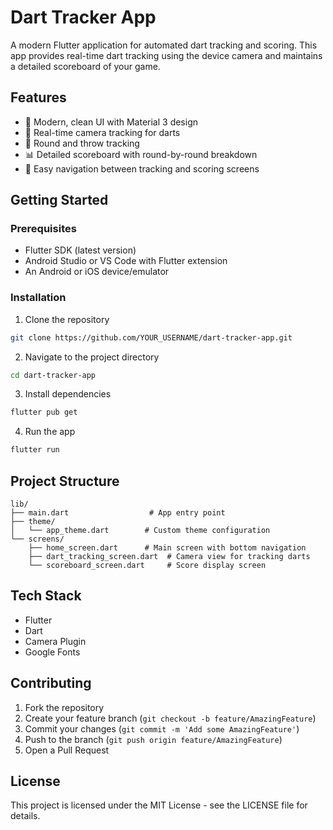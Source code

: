 # Dart Tracker App

A modern Flutter application for automated dart tracking and scoring. This app provides real-time dart tracking using the device camera and maintains a detailed scoreboard of your game.

## Features

- 📱 Modern, clean UI with Material 3 design
- 📸 Real-time camera tracking for darts
- 🎯 Round and throw tracking
- 📊 Detailed scoreboard with round-by-round breakdown
- 🔄 Easy navigation between tracking and scoring screens

## Getting Started

### Prerequisites

- Flutter SDK (latest version)
- Android Studio or VS Code with Flutter extension
- An Android or iOS device/emulator

### Installation

1. Clone the repository
```bash
git clone https://github.com/YOUR_USERNAME/dart-tracker-app.git
```

2. Navigate to the project directory
```bash
cd dart-tracker-app
```

3. Install dependencies
```bash
flutter pub get
```

4. Run the app
```bash
flutter run
```

## Project Structure

```
lib/
├── main.dart                  # App entry point
├── theme/
│   └── app_theme.dart        # Custom theme configuration
└── screens/
    ├── home_screen.dart      # Main screen with bottom navigation
    ├── dart_tracking_screen.dart  # Camera view for tracking darts
    └── scoreboard_screen.dart     # Score display screen
```

## Tech Stack

- Flutter
- Dart
- Camera Plugin
- Google Fonts

## Contributing

1. Fork the repository
2. Create your feature branch (`git checkout -b feature/AmazingFeature`)
3. Commit your changes (`git commit -m 'Add some AmazingFeature'`)
4. Push to the branch (`git push origin feature/AmazingFeature`)
5. Open a Pull Request

## License

This project is licensed under the MIT License - see the LICENSE file for details.
